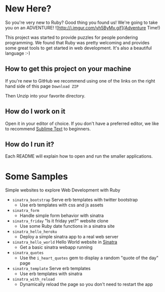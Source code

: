 # New Here?

So you're very new to Ruby? Good thing you found us!
We're going to take you on an ADVENTURE!
![http://i.imgur.com/yh5ByMv.gif](Adventure Time!)

This project was started to provide puzzles for people pondering programming.
We found that Ruby was pretty welcoming and provides some great tools to get started in web development.
It's also a beautiful language :-)

## How to get this project on your machine

If you're new to GitHub we recommend using one of the links on the right hand side of this page
`Download ZIP`

Then Unzip into your favorite directory.

## How do I work on it

Open it in your editor of choice. If you don't have a preferred editor, we like to recommend [Sublime Text](http://www.sublimetext.com/) to beginners.

## How do I run it?

Each README will explain how to open and run the smaller applications.

# Some Samples

Simple websites to explore Web Development with Ruby
* `sinatra_bootstrap` Serve erb templates with twitter bootstrap
    * Use erb templates with css and js assets
* `sinatra_form`
    * Handle simple form behavior with sinatra
* `sinatra_friday` "Is it friday yet?" website clone
    * Use some Ruby date functions in a sinatra site
* `sinatra_hello_heroku`
    * Deploy a simple sinatra app to a real web server
* `sinatra_hello_world` Hello World website in [Sinatra](http://www.sinatrarb.com/intro.html)
    * Get a basic sinatra webapp running
* `sinatra_quotes`
    * Use the `i_heart_quotes` gem to display a random "quote of the day" page
* `sinatra_template` Serve erb templates
    * Use erb templates with sinatra
* `sinatra_with_reload`
    * Dynamically reload the page so you don't need to restart the app
